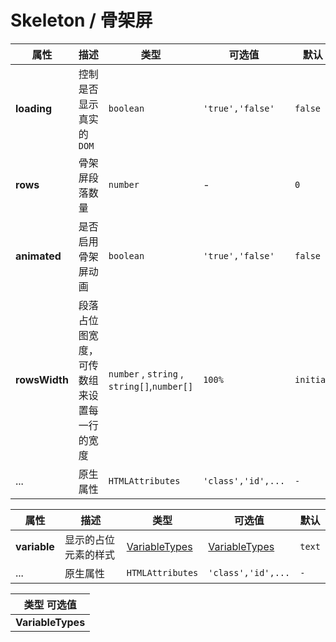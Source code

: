 # Skeleton / 骨架屏

<fe-code-show
title="默认的"
desc="基础的骨架效果"
name="ex-skeleton-default"
/>

<fe-code-show
title="动画效果"
desc="关闭效果"
name="ex-skeleton-animate"
/>

<fe-code-show
title="Loading 状态"
desc="当 Loading 结束之后，我们往往需要显示真实的 UI，可以通过 loading 的值来控制是否显示真实的 DOM。然后通过插槽来设置当 loading 结束之后需要展示的 UI。"
name="ex-skeleton-loading"
/>

<fe-code-show
title="渲染多条数据"
desc="大多时候, 骨架屏都被用来渲染列表, 当我们需要在从服务器获取数据的时候来渲染一个假的 UI。"
name="ex-skeleton-more"
/>

<fe-attributes>
<fe-attributes-title title="Skeleton Props" />

| 属性          | 描述                                       | 类型                                        | 可选值             | 默认      |
| ------------- | ------------------------------------------ | ------------------------------------------- | ------------------ | --------- |
| **loading**   | 控制是否显示真实的 `DOM`                   | `boolean`                                   | `'true','false'`   | `false`   |
| **rows**      | 骨架屏段落数量                             | `number`                                    | -                  | `0`       |
| **animated**  | 是否启用骨架屏动画                         | `boolean`                                   | `'true','false'`   | `false`   |
| **rowsWidth** | 段落占位图宽度，可传数组来设置每一行的宽度 | `number` , `string` , `string[]`,`number[]` | `100%`             | `initial` |
| ...           | 原生属性                                   | `HTMLAttributes`                            | `'class','id',...` | `-`       |

</fe-attributes>

<fe-attributes>

<fe-attributes-title title="SkeletonItem Props" />

| 属性         | 描述                 | 类型                            | 可选值                          | 默认   |
| ------------ | -------------------- | ------------------------------- | ------------------------------- | ------ |
| **variable** | 显示的占位元素的样式 | [VariableTypes](#variabletypes) | [VariableTypes](#variabletypes) | `text` |
| ...          | 原生属性             | `HTMLAttributes`                | `'class','id',...`              | `-`    |

</fe-attributes>

<fe-attributes>
<fe-attributes-title title="VariableTypes" />

| 类型 可选值       |
| ----------------- |
| **VariableTypes** | `'p', 'text', 'h1', 'h3','rect','circle','image','button','caption'` |

</fe-attributes>
